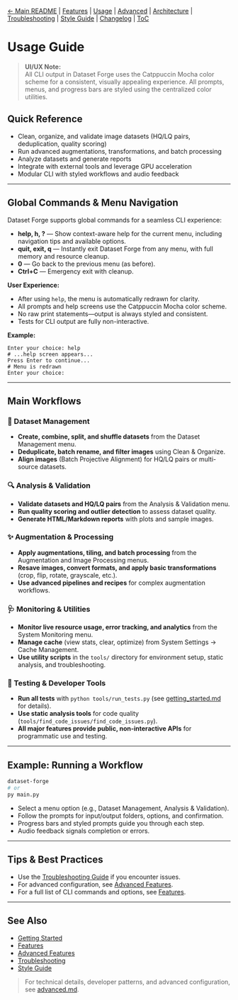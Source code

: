 [← Main README](../README.md) | [Features](features.md) | [Usage](usage.md) | [Advanced](advanced.md) | [Architecture](architecture.md) | [Troubleshooting](troubleshooting.md) | [Style Guide](style_guide.md) | [Changelog](changelog.md) | [ToC](toc.md)

# Usage Guide

> **UI/UX Note:**  
> All CLI output in Dataset Forge uses the Catppuccin Mocha color scheme for a consistent, visually appealing experience. All prompts, menus, and progress bars are styled using the centralized color utilities.

## Quick Reference

- Clean, organize, and validate image datasets (HQ/LQ pairs, deduplication, quality scoring)
- Run advanced augmentations, transformations, and batch processing
- Analyze datasets and generate reports
- Integrate with external tools and leverage GPU acceleration
- Modular CLI with styled workflows and audio feedback

---

## Global Commands & Menu Navigation

Dataset Forge supports global commands for a seamless CLI experience:

- **help, h, ?** — Show context-aware help for the current menu, including navigation tips and available options.
- **quit, exit, q** — Instantly exit Dataset Forge from any menu, with full memory and resource cleanup.
- **0** — Go back to the previous menu (as before).
- **Ctrl+C** — Emergency exit with cleanup.

**User Experience:**

- After using `help`, the menu is automatically redrawn for clarity.
- All prompts and help screens use the Catppuccin Mocha color scheme.
- No raw print statements—output is always styled and consistent.
- Tests for CLI output are fully non-interactive.

**Example:**

```
Enter your choice: help
# ...help screen appears...
Press Enter to continue...
# Menu is redrawn
Enter your choice:
```

---

## Main Workflows

### 📂 Dataset Management

- **Create, combine, split, and shuffle datasets** from the Dataset Management menu.
- **Deduplicate, batch rename, and filter images** using Clean & Organize.
- **Align images** (Batch Projective Alignment) for HQ/LQ pairs or multi-source datasets.

### 🔍 Analysis & Validation

- **Validate datasets and HQ/LQ pairs** from the Analysis & Validation menu.
- **Run quality scoring and outlier detection** to assess dataset quality.
- **Generate HTML/Markdown reports** with plots and sample images.

### ✨ Augmentation & Processing

- **Apply augmentations, tiling, and batch processing** from the Augmentation and Image Processing menus.
- **Resave images, convert formats, and apply basic transformations** (crop, flip, rotate, grayscale, etc.).
- **Use advanced pipelines and recipes** for complex augmentation workflows.

### 🩺 Monitoring & Utilities

- **Monitor live resource usage, error tracking, and analytics** from the System Monitoring menu.
- **Manage cache** (view stats, clear, optimize) from System Settings → Cache Management.
- **Use utility scripts** in the `tools/` directory for environment setup, static analysis, and troubleshooting.

### 🧪 Testing & Developer Tools

- **Run all tests** with `python tools/run_tests.py` (see [getting_started.md](getting_started.md) for details).
- **Use static analysis tools** for code quality (`tools/find_code_issues/find_code_issues.py`).
- **All major features provide public, non-interactive APIs** for programmatic use and testing.

---

## Example: Running a Workflow

```bash
dataset-forge
# or
py main.py
```

- Select a menu option (e.g., Dataset Management, Analysis & Validation).
- Follow the prompts for input/output folders, options, and confirmation.
- Progress bars and styled prompts guide you through each step.
- Audio feedback signals completion or errors.

---

## Tips & Best Practices

- Use the [Troubleshooting Guide](troubleshooting.md) if you encounter issues.
- For advanced configuration, see [Advanced Features](advanced.md).
- For a full list of CLI commands and options, see [Features](features.md).

---

## See Also

- [Getting Started](getting_started.md)
- [Features](features.md)
- [Advanced Features](advanced.md)
- [Troubleshooting](troubleshooting.md)
- [Style Guide](style_guide.md)

> For technical details, developer patterns, and advanced configuration, see [advanced.md](advanced.md).
